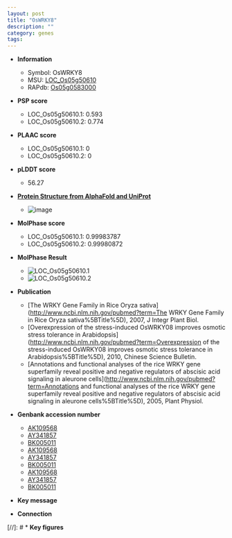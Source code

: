 ```yaml
---
layout: post
title: "OsWRKY8"
description: ""
category: genes
tags: 
---
```


* **Information**  
    + Symbol: OsWRKY8  
    + MSU: [LOC_Os05g50610](http://rice.plantbiology.msu.edu/cgi-bin/ORF_infopage.cgi?orf=LOC_Os05g50610)  
    + RAPdb: [Os05g0583000](http://rapdb.dna.affrc.go.jp/viewer/gbrowse_details/irgsp1?name=Os05g0583000)  

* **PSP score**  
    + LOC_Os05g50610.1: 0.593 
    + LOC_Os05g50610.2: 0.774 

* **PLAAC score**  
    + LOC_Os05g50610.1: 0 
    + LOC_Os05g50610.2: 0 

* **pLDDT score**
    + 56.27

* **[Protein Structure from AlphaFold and UniProt](https://www.uniprot.org/uniprotkb/Q5FZU0/entry#structure)**
    + ![image](https://ricepsp.github.io/images/Q5/AF-Q5FZU0-F1.png)

* **MolPhase score**
    + LOC_Os05g50610.1: 0.99983787
    + LOC_Os05g50610.2: 0.99980872

* **MolPhase Result**
    + ![LOC_Os05g50610.1](https://304243504.github.io/Pictures/LOC_Os05g/LOC_Os05g50610.1.png)
    + ![LOC_Os05g50610.2](https://304243504.github.io/Pictures/LOC_Os05g/LOC_Os05g50610.2.png)

* **Publication**  
    + [The WRKY Gene Family in Rice Oryza sativa](http://www.ncbi.nlm.nih.gov/pubmed?term=The WRKY Gene Family in Rice Oryza sativa%5BTitle%5D), 2007, J Integr Plant Biol.
    + [Overexpression of the stress-induced OsWRKY08 improves osmotic stress tolerance in Arabidopsis](http://www.ncbi.nlm.nih.gov/pubmed?term=Overexpression of the stress-induced OsWRKY08 improves osmotic stress tolerance in Arabidopsis%5BTitle%5D), 2010, Chinese Science Bulletin.
    + [Annotations and functional analyses of the rice WRKY gene superfamily reveal positive and negative regulators of abscisic acid signaling in aleurone cells](http://www.ncbi.nlm.nih.gov/pubmed?term=Annotations and functional analyses of the rice WRKY gene superfamily reveal positive and negative regulators of abscisic acid signaling in aleurone cells%5BTitle%5D), 2005, Plant Physiol.

* **Genbank accession number**  
    + [AK109568](http://www.ncbi.nlm.nih.gov/nuccore/AK109568)
    + [AY341857](http://www.ncbi.nlm.nih.gov/nuccore/AY341857)
    + [BK005011](http://www.ncbi.nlm.nih.gov/nuccore/BK005011)
    + [AK109568](http://www.ncbi.nlm.nih.gov/nuccore/AK109568)
    + [AY341857](http://www.ncbi.nlm.nih.gov/nuccore/AY341857)
    + [BK005011](http://www.ncbi.nlm.nih.gov/nuccore/BK005011)
    + [AK109568](http://www.ncbi.nlm.nih.gov/nuccore/AK109568)
    + [AY341857](http://www.ncbi.nlm.nih.gov/nuccore/AY341857)
    + [BK005011](http://www.ncbi.nlm.nih.gov/nuccore/BK005011)

* **Key message**  

* **Connection**  

[//]: # * **Key figures**  


